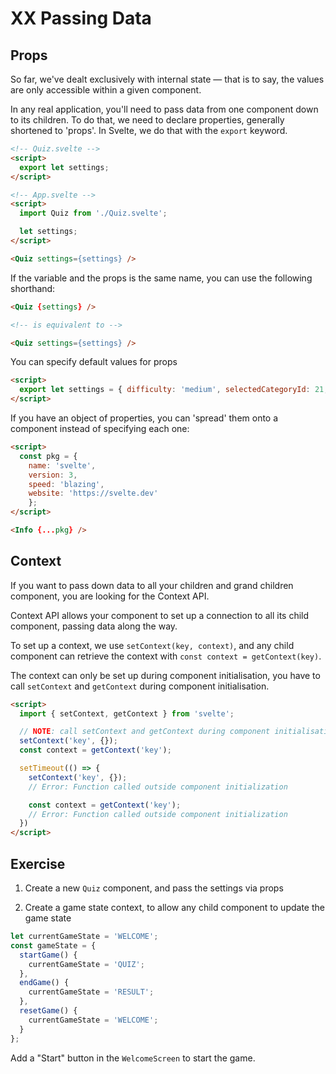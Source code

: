 # XX Passing Data

## Props

So far, we've dealt exclusively with internal state — that is to say, the values are only accessible within a given component.

In any real application, you'll need to pass data from one component down to its children. To do that, we need to declare properties, generally shortened to 'props'. In Svelte, we do that with the `export` keyword.

```html
<!-- Quiz.svelte -->
<script>
  export let settings;
</script>

<!-- App.svelte -->
<script>
  import Quiz from './Quiz.svelte';

  let settings;
</script>

<Quiz settings={settings} />
```

If the variable and the props is the same name, you can use the following shorthand:

```html
<Quiz {settings} />

<!-- is equivalent to -->

<Quiz settings={settings} />
```

You can specify default values for props

```html
<script>
  export let settings = { difficulty: 'medium', selectedCategoryId: 21, numberOfQuestions: 10 };
</script>
```

If you have an object of properties, you can 'spread' them onto a component instead of specifying each one:

```html
<script>
  const pkg = {
    name: 'svelte',
    version: 3,
    speed: 'blazing',
    website: 'https://svelte.dev'
	};
</script>

<Info {...pkg} />
```

## Context

If you want to pass down data to all your children and grand children component, you are looking for the Context API.

Context API allows your component to set up a connection to all its child component, passing data along the way.

To set up a context, we use `setContext(key, context)`, and any child component can retrieve the context with `const context = getContext(key)`.

The context can only be set up during component initialisation, you have to call `setContext` and `getContext` during component initialisation.

```html
<script>
  import { setContext, getContext } from 'svelte';

  // NOTE: call setContext and getContext during component initialisation
  setContext('key', {});
  const context = getContext('key');

  setTimeout(() => {
    setContext('key', {});
    // Error: Function called outside component initialization

    const context = getContext('key');
    // Error: Function called outside component initialization
  })
</script>
```

## Exercise

1. Create a new `Quiz` component, and pass the settings via props

2. Create a game state context, to allow any child component to update the game state

```js
let currentGameState = 'WELCOME';
const gameState = {
  startGame() {
    currentGameState = 'QUIZ';
  },
  endGame() {
    currentGameState = 'RESULT';
  },
  resetGame() {
    currentGameState = 'WELCOME';
  }
};
```

Add a "Start" button in the `WelcomeScreen` to start the game.